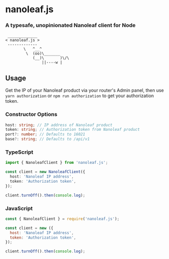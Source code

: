 # nanoleaf.js

### A typesafe, unopinionated Nanoleaf client for Node

```
 _____________
< nanoleaf.js >
 -------------
        \   ^__^
         \  (oo)\_______
            (__)\       )\/\
                ||----w |
```

## Usage

Get the IP of your Nanoleaf product via your router's Admin panel, then use `yarn authorization` or `npm run authorization` to get your authorization token.

### Constructor Options

```ts
host: string; // IP address of Nanoleaf product
token: string; // Authorization token from Nanoleaf product
port?: number; // Defaults to 16021
base?: string; // Defaults to /api/v1
```

### TypeScript

```ts
import { NanoleafClient } from 'nanoleaf.js';

const client = new NanoleafClient({
  host: 'Nanoleaf IP address',
  token: 'Authorization token',
});

client.turnOff().then(console.log);
```

### JavaScript

```js
const { NanoleafClient } = require('nanoleaf.js');

const client = new ({
  host: 'Nanoleaf IP address',
  token: 'Authorization token',
});

client.turnOff().then(console.log);
```

